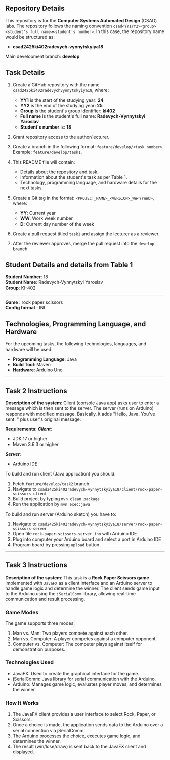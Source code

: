 ## Repository Details

This repository is for the **Computer Systems Automated Design** (CSAD) labs. The repository follows the naming convention `csad<YY1YY2><group><student's full name><student's number>`. In this case, the repository name would be structured as:

- **csad2425ki402radevych-vynnytskyiya18**

Main development branch: **develop**

## Task Details

1. Create a GitHub repository with the name `csad2425ki402radevychvynnytskyiya18`, where:
   - **YY1** is the start of the studying year: **24**
   - **YY2** is the end of the studying year: **25**
   - **Group** is the student's group identifier: **ki402**
   - **Full name** is the student's full name: **Radevych-Vynnytskyi Yaroslav**
   - **Student's number** is: **18**

2. Grant repository access to the author/lecturer.

3. Create a branch in the following format: `feature/develop/<task number>`.
   Example: `feature/develop/task1`.

4. This README file will contain:
   - Details about the repository and task.
   - Information about the student's task as per Table 1.
   - Technology, programming language, and hardware details for the next tasks.

5. Create a Git tag in the format: `<PROJECT_NAME>_<VERSION>_WW<YYWWD>`, where:
   - **YY**: Current year
   - **WW**: Work week number
   - **D**: Current day number of the week

6. Create a pull request titled `task1` and assign the lecturer as a reviewer.

7. After the reviewer approves, merge the pull request into the `develop` branch.

## Student Details and details from Table 1

**Student Number**: 18\
**Student Name**: Radevych-Vynnytskyi Yaroslav\
**Group**: KI-402
___
**Game** : rock paper scissors\
**Config format** : INI

## Technologies, Programming Language, and Hardware

For the upcoming tasks, the following technologies, languages, and hardware will be used:

- **Programming Language**: Java
- **Build Tool**: Maven
- **Hardware**: Arduino Uno
___

## Task 2 Instructions
**Description of the system**:
Client (console Java app) asks user to enter a message which is then sent to the server. The server (runs on Arduino) responds with modified message. Basically, it adds "Hello, Java. You've sent: " plus user's original message.

**Requirements**: 
***Client***:
* JDK 17 or higher
* Maven 3.6.3 or higher

***Server***:
* Arduino IDE

To build and run client (Java application) you should:
1. Fetch ```feature/develop/task2``` branch
2. Navigate to ```csad2425ki402radevych-vynnytskyiya18/client/rock-paper-scissors-client```
3. Build project by typing ```mvn clean package```
4. Run the application by ```mvn exec:java```

To build and run server (Arduino sketch) you have to:
1. Navigate to ```csad2425ki402radevych-vynnytskyiya18/server/rock-paper-scissors-server```
2. Open file ```rock-paper-scissors-server.ino``` with Arduino IDE
3. Plug into computer your Arduino board and select a port in Arduino IDE
4. Program board by pressing ```upload``` button
___

## Task 3 Instructions
**Description of the system**:
This task is a **Rock Paper Scissors game** implemented with ```JavaFX``` as a client interface and an Arduino server to handle game logic and determine the winner. The client sends game input to the Arduino using the ```jSerialComm``` library, allowing real-time communication and result processing.

### Game Modes
The game supports three modes:

1. Man vs. Man: Two players compete against each other.
2. Man vs. Computer: A player competes against a computer opponent.
3. Computer vs. Computer: The computer plays against itself for demonstration purposes.

### Technologies Used
* JavaFX: Used to create the graphical interface for the game.
* jSerialComm: Java library for serial communication with the Arduino.
* Arduino: Manages game logic, evaluates player moves, and determines the winner.
### How It Works
1. The JavaFX client provides a user interface to select Rock, Paper, or Scissors.
2. Once a choice is made, the application sends data to the Arduino over a serial connection via jSerialComm.
3. The Arduino processes the choice, executes game logic, and determines the winner.
4. The result (win/lose/draw) is sent back to the JavaFX client and displayed.
